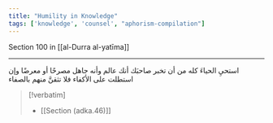 ```yaml
---
title: "Humility in Knowledge"
tags: ['knowledge', 'counsel', "aphorism-compilation"]
---
```


 Section 100 in [[al-Durra al-yatīma]]

---
استحيِ الحياءَ كله من أن تخبر صاحبَك أنك عالم وأنه جاهل مصرحًا أو معرضًا وإن استطلت على الأكفاء فلا تثقنَّ منهم بالصفاء

> [!verbatim]
> - [[Section (adka.46)]]
